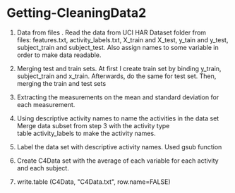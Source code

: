 # Getting-CleaningData2

1.  Data from files . Read the data from UCI HAR Dataset folder from files: features.txt, activity_labels.txt, X_train and X_test, y_tain and y_test, subject_train and subject_test. Also assign names to some variable in order to make data readable.

 2. Merging test and train sets. At first I create train set by binding y_train, subject_train and x_train. Afterwards, do the same for test set. Then, merging the train and test sets

3. Extracting the measurements on the mean and standard deviation for each measurement. 

4. Using descriptive activity names to name the activities in the data set Merge data subset from step 3 with the activity      type table activity_labels to make the activity names. 

5. Label the data set with descriptive activity names. Used gsub function 

6. Create C4Data set with the average of each variable for each activity and each subject. 

7. write.table (C4Data, "C4Data.txt", row.name=FALSE)
